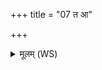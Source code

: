 +++
title = "07 त आ"

+++
<details><summary>मूलम् (WS)</summary>

त आ गमन्तु त इह श्रुवन्त्वधि बुवन्तु तेवन्त्वस्मान् ॥ ८ ॥
</details>